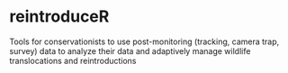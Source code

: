 # reintroduceR
Tools for conservationists to use post-monitoring (tracking, camera trap, survey) data to analyze their data and adaptively manage wildlife translocations and reintroductions

